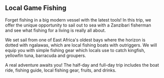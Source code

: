 ## Local Game Fishing

Forget fishing in a big modern vessel with the latest tools! In this trip, we offer the unique opportunity to sail out to sea with a Zanzibari fisherman and see what fishing for a living is really all about.

We set sail from one of East Africa's oldest bays where the horizon is dotted with ngalawas, which are local fishing boats with outriggers. We will equip you with simple fishing gear which locals use to catch kingfish, yellowfin tuna, barracuda and groupers.

A real adventure awaits you!
The half-day and full-day trip includes the boat ride, fishing guide, local fishing gear, fruits, and drinks.

